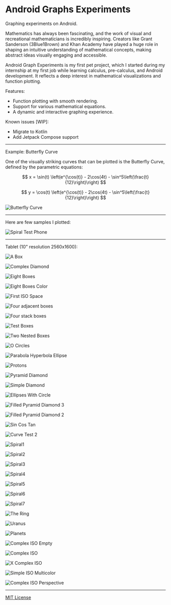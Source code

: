 Android Graphs Experiments
==========================

Graphing experiments on Android.

Mathematics has always been fascinating, and the work of visual and recreational mathematicians is incredibly inspiring. Creators like Grant Sanderson (3Blue1Brown) and Khan Academy have played a huge role in shaping an intuitive understanding of mathematical concepts, making abstract ideas visually engaging and accessible.

Android Graph Experiments is my first pet project, which I started during my internship at my first job while learning calculus, pre-calculus, and Android development. It reflects a deep interest in mathematical visualizations and function plotting.

Features:

- Function plotting with smooth rendering.
- Support for various mathematical equations.
- A dynamic and interactive graphing experience.

Known issues [WIP]:

- Migrate to Kotlin
- Add Jetpack Compose support

---

Example: Butterfly Curve

One of the visually striking curves that can be plotted is the Butterfly Curve, defined by the parametric equations:


$$
x = \sin(t) \left(e^{\cos(t)} - 2\cos(4t) - \sin^5\left(\frac{t}{12}\right)\right)
$$

$$
y = \cos(t) \left(e^{\cos(t)} - 2\cos(4t) - \sin^5\left(\frac{t}{12}\right)\right)
$$

![Butterfly Curve](examples-images/Butterfly_Screenshot_20250305_111808.png)

---

Here are few samples I plotted:

![Spiral Test Phone](examples-images/SpriralTest_Phone_Screenshot_20250305_182944.png)

---

Tablet (10" resolution 2560x1600):

![A Box](examples-images/ABox_Screenshot_20250305_111949.png)

![Complex Diamond](examples-images/ComplexDiamond_Screenshot_20250305_112422.png)

![Eight Boxes](examples-images/EightBoxes_Screenshot_20250305_113558.png)

![Eight Boxes Color](examples-images/EightBox_Color_Screenshot_20250306_221848.png)

![First ISO Space](examples-images/FirstIsoSpace_Screenshot_20250305_122818.png)

![Four adjacent boxes](examples-images/FourAdjacentBoxes_Screenshot_20250305_172154.png)

![Four stack boxes](examples-images/FourStackBoxes_Screenshot_20250305_172123.png)

![Test Boxes](examples-images/Test_Boxes_Screenshot_20250305_122632.png)

![Two Nested Boxes](examples-images/TwoNestedBoxes_Screenshot_20250305_171943.png)

![O Circles](examples-images/OCircleO_Screenshot_20250305_171857.png)

![Parabola Hyperbola Ellipse](examples-images/Parabola_Hyperbola_Ellipse_Screenshot_20250305_171733.png)

![Protons](examples-images/Protons_Screenshot_20250305_171658.png)

![Pyramid Diamond](examples-images/PyramidDiamond_Screenshot_20250305_171541.png)

![Simple Diamond](examples-images/SimpleDiamond_Screenshot_20250305_171804.png)

![Ellipses With Circle](examples-images/EllipsesWithCircle_Screenshot_20250305_122711.png)

![Filled Pyramid Diamond 3](examples-images/Filled_Pyramid_Diamond3_Screenshot_20250305_122006.png)

![Filled Pyramid Diamond 2](examples-images/Filled_Pyramid_Diamonds_Screenshot_20250305_121637.png)

![Sin Cos Tan](examples-images/SinCosTan_Color_Screenshot_20250306_220712.png)

![Curve Test 2](examples-images/CTest_Screenshot_20250305_113251.png)

![Spiral1](examples-images/Spiral1_Screenshot_20250305_123335.png)

![Spiral2](examples-images/Spiral2_Screenshot_20250305_123358.png)

![Spiral3](examples-images/Spiral3_Screenshot_20250305_123417.png)

![Spiral4](examples-images/Spiral4_Screenshot_20250305_123534.png)

![Spiral5](examples-images/Spiral5_Screenshot_20250305_123555.png)

![Spiral6](examples-images/Spiral6_Screenshot_20250305_123619.png)

![Spiral7](examples-images/Spiral7_Screenshot_20250305_123637.png)

![The Ring](examples-images/TheRing_Screenshot_20250305_111857.png)

![Uranus](examples-images/Uranus_Screenshot_20250305_122433.png)

![Planets](examples-images/Planets_Screenshot_20250305_122522.png)

![Complex ISO Empty](examples-images/Complex_ISO_Empty_Screenshot_20250305_112801.png)

![Complex ISO](examples-images/Complex_ISO_Screenshot_20250305_112644.png)

![X Complex ISO](examples-images/GreenRedCrossBox_Screenshot_20250306_161700.png)

![Simple ISO Multicolor](examples-images/Simple_ISO_Multi_color_Screenshot_20250306_215604.png)

![Complex ISO Perspective](examples-images/Perspective_ISO.png)

---

[MIT License](/LICENSE.md)  




